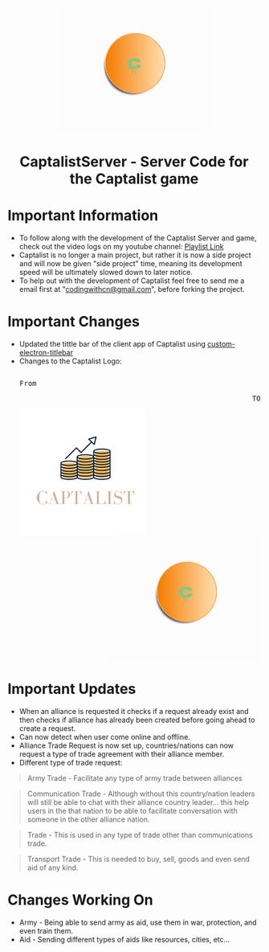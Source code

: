 <p align="center">
  <img src="https://github.com/Captalist/CaptalistServer/blob/main/Facebook%20Post%20940x788%20px%405x.png" height=250>
</p>

<h1 align="center">CaptalistServer - Server Code for the Captalist game</h1>


# Important Information
- To follow along with the development of the Captalist Server and game, check out the video logs on my youtube channel: <a href="https://youtube.com/playlist?list=PLDwvtvMiA-0_wbq37Sahp0ajwelzsyLX3">Playlist Link</a>
- Captalist is no longer a main project, but rather it is now a side project and will now be given "side project" time, meaning its development speed will be ultimately slowed down to later notice.
- To help out with the development of Captalist feel free to send me a email first at "codingwithcn@gmail.com", before forking the project.

# Important Changes
- Updated the tittle bar of the client app of Captalist using <a href="https://www.npmjs.com/package/custom-electron-titlebar">custom-electron-titlebar</a>
- Changes to the Captalist Logo: <pre><p>From</p><p align="right">TO</p><img src="https://github.com/Captalist/CaptalistServer/blob/main/static/images/True%20Fro%20Barbers.png" height=250 align="left"><img src="https://github.com/Captalist/CaptalistServer/blob/main/Facebook%20Post%20940x788%20px%405x.png" height=250 align="right"></pre>



# Important Updates
- When an alliance is requested it checks if a request already exist and then checks if alliance has already been created before going ahead to create a request.
- Can now detect when user come online and offline.
- Alliance Trade Request is now set up, countries/nations can now request a type of trade agreement with their alliance member.
- Different type of trade request:
> Army Trade - Facilitate any type of army trade between alliances


> Communication Trade - Although without this country/nation leaders will still be able to chat with their alliance country leader... this help users in the that nation to be able to facilitate conversation with someone in the other alliance nation.


> Trade - This is used in any type of trade other than communications trade.


> Transport Trade - This is needed to buy, sell, goods and even send aid of any kind.


# Changes Working On
- Army - Being able to send army as aid, use them in war, protection, and even train them.
- Aid - Sending different types of aids like resources, cities, etc...
